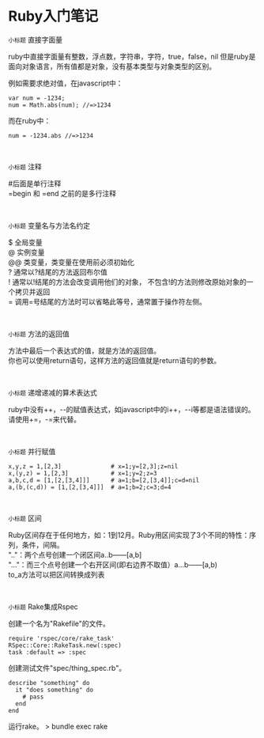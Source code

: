 Ruby入门笔记
=======

`小标题` 直接字面量

ruby中直接字面量有整数，浮点数，字符串，字符，true，false，nil
但是ruby是面向对象语言，所有值都是对象，没有基本类型与对象类型的区别。

例如需要求绝对值，在javascript中：<br>
<pre><code>var num = -1234;
num = Math.abs(num); //=>1234</code></pre>
而在ruby中：<br>
<pre><code>num = -1234.abs //=>1234</code></pre>

<br>

`小标题` 注释

\#后面是单行注释<br>
=begin 和 =end 之前的是多行注释

<br>

`小标题` 变量名与方法名约定

$ 全局变量<br>
@ 实例变量<br>
@@ 类变量，类变量在使用前必须初始化<br>
? 通常以?结尾的方法返回布尔值<br>
! 通常以!结尾的方法会改变调用他们的对象， 不包含!的方法则修改原始对象的一个拷贝并返回<br>
= 调用=号结尾的方法时可以省略此等号，通常置于操作符左侧。


<br>

`小标题` 方法的返回值

方法中最后一个表达式的值，就是方法的返回值。<br>
你也可以使用return语句，这样方法的返回值就是return语句的参数。

<br>

`小标题` 递增递减的算术表达式

ruby中没有++，--的赋值表达式，如javascript中的i++，--i等都是语法错误的。<br>
请使用+=，-=来代替。

<br>

`小标题` 并行赋值

<pre><code>x,y,z = 1,[2,3]				# x=1;y=[2,3];z=nil
x,(y,z) = 1,[2,3]			 # x=1;y=2;z=3
a,b,c,d = [1,[2,[3,4]]]		 # a=1;b=[2,[3,4]];c=d=nil
a,(b,(c,d)) = [1,[2,[3,4]]]  # a=1;b=2;c=3;d=4</code></pre>

<br>

`小标题` 区间

Ruby区间存在于任何地方，如：1到12月。Ruby用区间实现了3个不同的特性：序列，条件，间隔。<br>
".."：两个点号创建一个闭区间a..b——[a,b]<br>
"..."：而三个点号创建一个右开区间(即右边界不取值）a...b——[a,b)<br>
to_a方法可以把区间转换成列表

<br>

`小标题` Rake集成Rspec

创建一个名为"Rakefile"的文件。

<pre><code>require 'rspec/core/rake_task'
RSpec::Core::RakeTask.new(:spec)
task :default => :spec</code></pre>

创建测试文件"spec/thing_spec.rb"。

<pre><code>describe "something" do
  it "does something" do
    # pass
  end
end</code></pre>

运行rake。 > bundle exec rake

